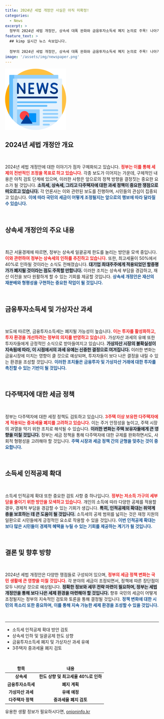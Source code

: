 ```yaml
---
title: 2024년 세법 개정안 사실은 아직 미확정!
categories:
  - News
excerpt: >
  정부의 2024년 세법 개정안, 상속세 대폭 완화와 금융투자소득세 폐지 논의로 주목! 나아가 다주택자 중과세율 폐지 가능성까지… 세제 개편의 큰 변화가 다가온다!
feature_text: >
  ## kimp 실시간 뉴스 속보입니다.

  정부의 2024년 세법 개정안, 상속세 대폭 완화와 금융투자소득세 폐지 논의로 주목! 나아가 다주택자 중과세율 폐지 가능성까지… 세제 개편의 큰 변화가 다가온다!
image: '/assets/img/newspaper.png'
---
```


<p><img src="/assets/img/newspaper.png" alt="kimplant 속보" /></p>

<h2 data-ke-size="size26">2024년 세법 개정안 개요</h2>

<p data-ke-size="size16">&nbsp;</p>

<p>2024년 세법 개정안에 대한 이야기가 점차 구체화되고 있습니다. <b><span style="color: #ee2323;">정부는 이를 통해 세제의 전반적인 조정을 목표로 하고 있습니다.</span></b> 각종 보도가 이어지는 가운데, 구체적인 내용은 아직 검토 단계에 있으며, 이러한 사항은 앞으로의 정책 방향을 결정짓는 중요한 요소가 될 것입니다. <b><span style="background-color: #21538527;">소득세, 상속세, 그리고 다주택자에 대한 과세 정책이 중요한 쟁점으로 떠오르고 있습니다.</span></b> 각 언론사는 이와 관련된 보도를 진행하며, 시민들의 관심이 집중되고 있습니다. <b><span style="color: #1a5490;">이에 따라 국민의 세금이 어떻게 조정될지는 앞으로의 행보에 따라 달라질 수 있습니다.</span></b></p>

<p data-ke-size="size16">&nbsp;</p>

<h2 data-ke-size="size26">상속세 개정안의 주요 내용</h2>

<p data-ke-size="size16">&nbsp;</p>

<p>최근 서울경제에 따르면, 정부는 상속세 일괄공제 한도를 늘리는 방안을 모색 중입니다. <b><span style="color: #ee2323;">이와 관련하여 정부는 상속세의 인하를 추진하고 있습니다.</span></b> 또한, 최고세율이 50%에서 40%로 인하될 것이라는 소식도 전해졌습니다. <b><span style="background-color: #21538527;">대기업 최대주주에게 적용되었던 할증평가가 폐지될 것이라는 점도 주목할 만합니다.</span></b> 이러한 조치는 상속세 부담을 경감하고, 재산 이전을 보다 원활하게 할 수 있는 기회를 제공할 것입니다. <b><span style="color: #1a5490;">상속세 개정안은 재산의 재분배와 형평성을 구현하는 중요한 작업이 될 것입니다.</span></b></p>

<p data-ke-size="size16">&nbsp;</p>

<h2 data-ke-size="size26">금융투자소득세 및 가상자산 과세</h2>

<p data-ke-size="size16">&nbsp;</p>

<p>보도에 따르면, 금융투자소득세는 폐지될 가능성이 높습니다. <b><span style="color: #ee2323;">이는 투자를 활성화하고, 투자 환경을 개선하려는 정부의 의지를 반영하고 있습니다.</span></b> 가상자산 과세의 유예 또한 투자자들에게 긍정적인 소식으로 받아들여지고 있습니다. <b><span style="background-color: #21538527;">가상자산 시장의 불확실성이 지속됨에 따라, 이 시점에서의 과세 유예는 신중한 결정으로 여겨집니다.</span></b> 이러한 변화는 금융시장에 미치는 영향이 클 것으로 예상되며, 투자자들이 보다 나은 결정을 내릴 수 있는 환경을 조성할 것입니다. <b><span style="color: #1a5490;">이러한 조치들은 금융투자 및 가상자산 거래에 대한 투자를 촉진할 수 있는 기반이 될 것입니다.</span></b></p>

<p data-ke-size="size16">&nbsp;</p>

<h2 data-ke-size="size26">다주택자에 대한 세금 정책</h2>

<p data-ke-size="size16">&nbsp;</p>

<p>정부는 다주택자에 대한 세정 정책도 검토하고 있습니다. <b><span style="color: #ee2323;">3주택 이상 보유한 다주택자에게 적용되는 중과세율 폐지를 고려하고 있습니다.</span></b> 이는 주거 안정성을 높이고, 주택 시장의 과열을 막기 위한 조치로 해석될 수 있습니다. <b><span style="background-color: #21538527;">이러한 변화는 주택 보유자들에게 큰 영향을 미칠 것입니다.</span></b> 정부는 세금 정책을 통해 다주택자에 대한 규제를 완화하면서도, 사회적 형평성을 고려해야 할 것입니다. <b><span style="color: #1a5490;">주택 시장과 세금 정책 간의 균형을 맞추는 것이 중요합니다.</span></b></p>

<p data-ke-size="size16">&nbsp;</p>

<h2 data-ke-size="size26">소득세 인적공제 확대</h2>

<p data-ke-size="size16">&nbsp;</p>

<p>소득세 인적공제 확대 또한 중요한 검토 사항 중 하나입니다. <b><span style="color: #ee2323;">정부는 저소득 가구의 세부담을 줄이기 위한 방안을 모색하고 있습니다.</span></b> 개인의 소득에 따라 다양한 공제를 적용할 경우, 경제적 부담을 경감할 수 있는 기회가 생깁니다. <b><span style="background-color: #21538527;">특히, 인적공제의 확대는 취약계층을 보호하는 데 큰 도움이 될 것입니다.</span></b> 소득세의 공제 범위를 넓히는 것은 재정 지원의 일환으로 시민들에게 긍정적인 요소로 작용할 수 있을 것입니다. <b><span style="color: #1a5490;">이번 인적공제 확대는 보다 많은 시민들이 경제적 혜택을 누릴 수 있는 기회를 제공하는 계기가 될 것입니다.</span></b></p>

<p data-ke-size="size16">&nbsp;</p>

<h2 data-ke-size="size26">결론 및 향후 방향</h2>

<p data-ke-size="size16">&nbsp;</p>

<p>2024년 세법 개정안은 다양한 쟁점들로 구성되어 있으며, <b><span style="color: #ee2323;">정부의 세금 정책 변화는 국민 생활에 큰 영향을 미칠 것입니다.</span></b> 각 분야의 세금이 조정되면서, 정책에 따른 장단점이 모두 나타날 것으로 예상됩니다. <b><span style="background-color: #21538527;">정확한 정보와 세무 전략 마련이 필요하며, 정부는 세법 개정안을 통해 보다 나은 세제 환경을 마련해야 할 것입니다.</span></b> 향후 국민의 세금이 어떻게 조정될지는 정부의 지속적인 검토와 토론을 통해 결정될 것입니다. <b><span style="color: #1a5490;">정책 변화에 대한 시민의 목소리 또한 중요하며, 이를 통해 지속 가능한 세제 환경을 조성할 수 있을 것입니다.</span></b></p>

<p data-ke-size="size16">&nbsp;</p>

<hr />

<ul>
<li>소득세 인적공제 확대 방안 검토</li>
<li>상속세 인하 및 일괄공제 한도 상향</li>
<li>금융투자소득세 폐지 및 가상자산 과세 유예</li>
<li>3주택자 중과세율 폐지 검토</li>
</ul>

<p data-ke-size="size16">&nbsp;</p>

<table style="width: 100%; border-collapse: collapse;">
<thead>
<tr>
<td style="text-align: center; height: 17px;"><b>항목</b></td>
<td style="text-align: center; height: 17px;"><b>내용</b></td>
</tr>
</thead>
<tbody>
<tr>
<td style="text-align: center; height: 17px;"><b>상속세</b></td>
<td style="text-align: center; height: 17px;"><b>한도 상향 및 최고세율 40%로 인하</b></td>
</tr>
<tr>
<td style="text-align: center; height: 17px;"><b>금융투자소득세</b></td>
<td style="text-align: center; height: 17px;"><b>폐지 계획</b></td>
</tr>
<tr>
<td style="text-align: center; height: 17px;"><b>가상자산 과세</b></td>
<td style="text-align: center; height: 17px;"><b>유예 예정</b></td>
</tr>
<tr>
<td style="text-align: center; height: 17px;"><b>다주택자 정책</b></td>
<td style="text-align: center; height: 17px;"><b>중과세율 폐지 검토</b></td>
</tr>
</tbody>
</table>
유용한 생활 정보가 필요하시다면, <a href="https://onioninfo.kr" rel="dofollow">onioninfo.kr</a>


